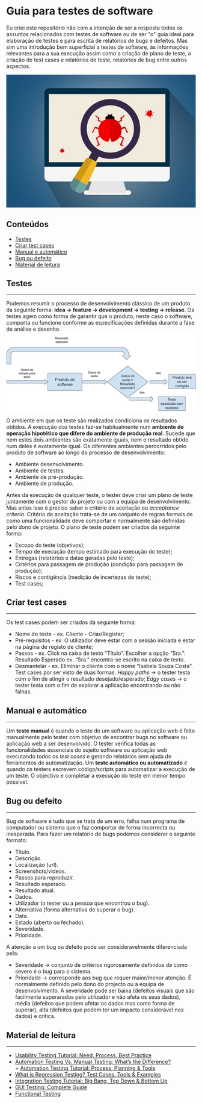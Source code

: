 # Guia para testes de software

Eu criei este repositório não com a intenção de ser a resposta todos os assuntos relacionados com testes de software ou de ser "o" guia ideal para elaboração de testes e para escrita de relatórios de bugs e defeitos. Mas sim uma introdução bem superficial a testes de software, às informações relevantes para a sua execução assim como a criação de plano de teste, a criação de test cases e relatórios de teste, relatórios de bug entre outros aspectos.

![Bug](bug.jpg)

Conteúdos
---
+ [Testes](#testes)
+ [Criar test cases](#criar-test-cases)
+ [Manual e automático](#manual-e-automatico)
+ [Bug ou defeito](#bug-ou-defeito)
+ [Material de leitura](#material-de-leitura)


## Testes
---
Podemos resumir o processo de desenvolvimento clássico de um produto da seguinte forma: **idea -> feature -> development -> testing -> release**.
Os testes agem como forma de garantir que o produto, neste caso o software, comporta ou funcione conforme as especificações definidas durante a fase de análise e desenho.
![funcionamente de execução de um teste](testing.png)

O ambiente em que os teste são realizados condiciona os resultados obtidos. A execução dos testes faz-se habitualmente num **ambiente de operação hipotético que difere do ambiente de produção real**.
Sucede que nem estes dois ambientes são exatamente iguais, nem o resultado obtido num deles é exatamente igual.
Os diferentes ambientes percorridos pelo produto de software ao longo do processo de desenvolvimento:
* Ambiente desenvolvimento.
* Ambiente de testes.
* Ambiente de pré-produção.
* Ambiente de produção.

Antes da execução de qualquer teste, o tester deve criar um plano de teste juntamente com o gestor do projeto ou com a equipa de desenvolvimento. Mas antes isso é preciso saber o critério de aceitação ou *acceptance criteria*.
Critério de aceitação trata-se de um conjunto de regras formais de como uma funcionalidade deve comportar e normalmente são definidas pelo dono de projeto.
O plano de teste podem ser criados da seguinte forma:
* Escopo do teste (objetivos);
* Tempo de execução (tempo estimado para execução do teste);
* Entregas (relatórios e datas geradas pelo teste);
* Critérios para passagem de produção (condição para passagem de produção);
* Riscos e contigência (medição de incertezas de teste);
* Test cases;


## Criar test cases
---
Os test cases podem ser criados da seguinte forma:
* Nome do teste - ex. Cliente - Criar/Registar;
* Pré-requisitos - ex. O utilizador deve estar com a sessão iniciada e estar na página de registo de cliente;
* Passos - ex. Click na caixa de texto “Título”. Escolher a opção  “Sra.”. Resultado Esperado ex. “Sra.” encontra-se escrito na caixa de texto.
* Desmantelar - ex. Eliminar o cliente com o nome “Isabela Souza Costa”.
Test cases por ser visto de duas formas:
*Happy paths* -> o tester testa com o fim de atingir o resultado desejado/esperado;
*Edgy cases* -> o tester testa com o fim de explorar a aplicação encontrando ou não falhas.


## Manual e automático
---
Um **teste manual** é quando o teste de um software ou aplicação web é feito manualmente pelo tester com objetivo de encontrar bugs no software ou aplicação web a ser desenvolvido. O tester verifica todas as funcionalidades essenciais do sujeito software ou aplicação web executando todos os *test cases* e gerando relatórios sem ajuda de ferramentos de automatização.
Um **teste automático ou automatizado** é quando os testers escrevem código/scripts para automatizar a execução de um teste. O objectivo e completar a execução do teste em menor tempo possível.


## Bug ou defeito
---
Bug de software é tudo que se trata de um erro, falha num programa de computador ou sistema que o faz comportar de forma incorrecta ou inesperada.
Para fazer um relatório de bugs podemos considerar o seguinte formato:
* Título.
* Descrição.
* Localização (url).
* Screenshots/videos.
* Passos para reproduzir.
* Resultado esperado.
* Resultado atual.
* Dados.
* Utilizador (o tester ou a pessoa que encontrou o bug).
* Alternativa (forma alternativa de superar o bug).
* Data.
* Estado (aberto ou fechado).
* Severidade.
* Prioridade.

A atenção a um bug ou defeito pode ser consideravelmente diferenciada pela:
* Severidade -> conjunto de critérios rigorosamente definidos de como severo é o bug para o sistema.
* Prioridade -> corresponde aos bug que requer maior/menor atenção. É normalmente definido pelo dono do projecto ou a equipa de desenvolvimento.
A severidade pode ser baixa (defeitos visuais que são facilmente superarados pelo utilizador e não afeta os seus dados), média (defeitos que podem afetar os dados mas como forma de superar), alta (defeitos que podem ter um impacto considerável nos dados) e crítica.


## Material de leitura
---
+ [Usability Testing Tutorial: Need, Process, Best Practice](https://www.guru99.com/usability-testing-tutorial.html)
+ [Automation Testing Vs. Manual Testing: What’s the Difference?](https://www.guru99.com/difference-automated-vs-manual-testing.html)
+ [Automation Testing Tutorial: Process, Planning & Tools](https://www.guru99.com/automation-testing.html)
+ [What is Regression Testing? Test Cases, Tools & Examples](https://www.guru99.com/regression-testing.html)
+ [Integration Testing Tutorial: Big Bang, Top Down & Bottom Up](https://www.guru99.com/integration-testing.html)
+ [GUI Testing: Complete Guide](https://www.guru99.com/gui-testing.html)
+ [Functional Testing](https://test.io/functional-testing/)
